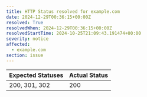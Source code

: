 ```yaml
---
title: HTTP Status resolved for example.com
date: 2024-12-29T00:36:15+00:00Z
resolved: True
resolvedWhen: 2024-12-29T00:36:15+00:00Z
resolvedStartTime: 2024-10-25T21:09:43.191474+00:00
severity: notice
affected:
  - example.com
section: issue
---
```


| Expected Statuses | Actual Status  |
|-------------------|----------------|
| 200, 301, 302 | 200 |
